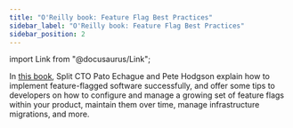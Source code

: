 ```yaml
---
title: "O'Reilly book: Feature Flag Best Practices"
sidebar_label: "O'Reilly book: Feature Flag Best Practices"
sidebar_position: 2
---
```


import Link from "@docusaurus/Link";

<p>
  <button hidden style={{borderRadius:'8px', border:'1px', fontFamily:'Courier New', fontWeight:'800', textAlign:'left'}}> help.split.io link: https://help.split.io/hc/en-us/articles/360031178191-O-Reilly-book-Feature-Flag-Best-Practices </button>
</p>

In [this book](https://try.split.io/hubfs/pdfs/oreilly-feature-flag-best-practices/OReilly_and_Split_Feature_Flag_Best_Practices.pdf), Split CTO Pato Echague and Pete Hodgson explain how to implement feature-flagged software successfully, and offer some tips to developers on how to configure and manage a growing set of feature flags within your product, maintain them over time, manage infrastructure migrations, and more.